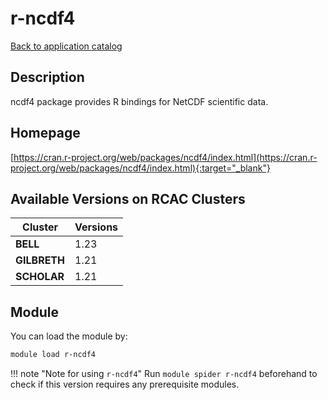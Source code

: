 # r-ncdf4

[Back to application catalog](../app_catalog.md)

## Description

ncdf4 package provides R bindings for NetCDF scientific data.

## Homepage

[https://cran.r-project.org/web/packages/ncdf4/index.html](https://cran.r-project.org/web/packages/ncdf4/index.html){:target="_blank"}

## Available Versions on RCAC Clusters

|Cluster|Versions|
|---|---|
**BELL**|1.23
**GILBRETH**|1.21
**SCHOLAR**|1.21

## Module

You can load the module by:

```bash
module load r-ncdf4
```

!!! note "Note for using `r-ncdf4`"
    Run `module spider r-ncdf4` beforehand to check if this version requires any prerequisite modules.
